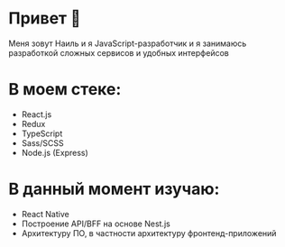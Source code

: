 # Привет 👋

Меня зовут Наиль и я JavaScript-разработчик и я занимаюсь разработкой сложных сервисов и удобных интерфейсов

# В моем стеке: 
* React.js
* Redux
* TypeScript
* Sass/SCSS
* Node.js (Express)

# В данный момент изучаю: 
* React Native
* Построение API/BFF на основе Nest.js
* Архитектуру ПО, в частности архитектуру фронтенд-приложений

<!--
**NeiruBugz/NeiruBugz** is a ✨ _special_ ✨ repository because its `README.md` (this file) appears on your GitHub profile.

Here are some ideas to get you started:

- 🔭 I’m currently working on ...
- 🌱 I’m currently learning ...
- 👯 I’m looking to collaborate on ...
- 🤔 I’m looking for help with ...
- 💬 Ask me about ...
- 📫 How to reach me: ...
- 😄 Pronouns: ...
- ⚡ Fun fact: ...
-->
